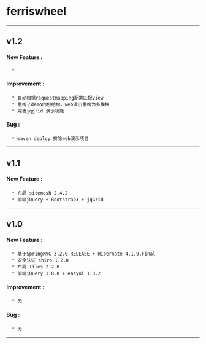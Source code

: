 # ferriswheel

---
## v1.2
#### New Feature :
      * 
#### Improvement :
      * 自动根据requestmapping配置匹配view
      * 重构了demo的包结构，web演示重构为多模块
      * 完善jqgrid 演示功能
#### Bug :
	  * maven deploy 排除web演示项目

---
## v1.1
#### New Feature :
      * 布局 sitemesh 2.4.2
      * 前端jQuery + Bootstrap3 + jqGrid

---
## v1.0
 
#### New Feature :
      * 基于SpringMVC 3.2.0.RELEASE + Hibernate 4.1.9.Final
      * 安全认证 shiro 1.2.0
      * 布局 Tiles 2.2.0
      * 前端jQuery 1.8.0 + easyui 1.3.2
  
#### Improvement :
      * 无
      
#### Bug :
      * 无
---
 